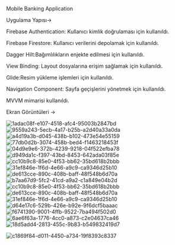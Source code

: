 Mobile Banking Application

Uygulama Yapısı->

Firebase Authentication: Kullanıcı kimlik doğrulaması için kullanıldı.

Firebase Firestore: Kullanıcı verilerini depolamak için kullanıldı.

Dagger Hilt:Bağımlılıkların enjekte edilmesi için kullanıldı.

View Binding: Layout dosyalarına erişim sağlamak için kullanıldı.

Glide:Resim yükleme işlemleri için kullanıldı.

Navigation Component: Sayfa geçişlerini yönetmek için kullanıldı.

MVVM mimarisi kullanıldı.

Ekran Görüntüleri ->

![1adac08f-e107-4518-afc4-95003b2847bd](https://github.com/berfinilik/Mobile-Banking-Application/assets/140311905/89a5b9d7-1ac8-4d45-bd47-dc22a410cda0)
![9559a243-5ecb-4a17-b25b-a2d40a33a0da](https://github.com/berfinilik/Mobile-Banking-Application/assets/140311905/1688a893-ed27-483a-bc87-3a0d189b5d09)
![a4d19a3b-d045-438b-b102-473e54e55159](https://github.com/berfinilik/Mobile-Banking-Application/assets/140311905/30003300-03fa-4919-a158-e4001828b742)
![77db0d2b-3074-458b-bed4-f1463218453f](https://github.com/berfinilik/Mobile-Banking-Application/assets/140311905/88a7dc56-3842-4e1d-a4f9-1e4b1de60c7d)
![04d9e9e6-372b-4239-9218-04f522efba78](https://github.com/berfinilik/Mobile-Banking-Application/assets/140311905/8c5fdf9d-2a05-4e59-94c6-0c5a3a681749)
![d949da1c-f397-43bd-8453-642ada03f85e](https://github.com/berfinilik/Mobile-Banking-Application/assets/140311905/7db04e4f-8eb5-416c-a764-078eff82c7fe)
![cc10b9c8-85e0-4f53-bb62-35bd618b2bbb](https://github.com/berfinilik/Mobile-Banking-Application/assets/140311905/7d852753-2f5d-4b16-b407-a8364d0d303e)
![31ef846e-1f6d-4e66-a9c9-ca9346d25b10](https://github.com/berfinilik/Mobile-Banking-Application/assets/140311905/4168ae59-ff34-423e-962e-077785e2f377)
![de613cce-890c-408b-baff-48f548b6d70a](https://github.com/berfinilik/Mobile-Banking-Application/assets/140311905/b78a60b4-d5b4-4c42-af85-e070026676a8)
![b7aa67d9-5fc2-41cd-a9a2-c1a849e04b2d](https://github.com/berfinilik/Mobile-Banking-Application/assets/140311905/de1f8014-d00f-4158-bdfa-fd25f5cb8082)
![cc10b9c8-85e0-4f53-bb62-35bd618b2bbb](https://github.com/berfinilik/Mobile-Banking-Application/assets/140311905/4831bb73-aba4-4440-a272-0b48f23a7538)
![de613cce-890c-408b-baff-48f548b6d70a](https://github.com/berfinilik/Mobile-Banking-Application/assets/140311905/fddf9d86-f28b-475d-a705-221884be9072)
![31ef846e-1f6d-4e66-a9c9-ca9346d25b10](https://github.com/berfinilik/Mobile-Banking-Application/assets/140311905/cf9ef886-48b8-4c86-9578-140845603258)
![d64e17c6-529b-426e-b92e-9f6dcf5baaac](https://github.com/berfinilik/Mobile-Banking-Application/assets/140311905/a42da08f-6b9c-4883-804d-99afa8b5107c)
![f6741390-9001-4ffb-9522-7ba494f502d0](https://github.com/berfinilik/Mobile-Banking-Application/assets/140311905/75b5ea92-3047-4a63-b51a-73f8e08489b5)
![6ae6f63a-1776-4cc0-a873-c2e04637ca46](https://github.com/berfinilik/Mobile-Banking-Application/assets/140311905/af15e3ad-c028-4493-a037-016d20819a83)
![18d5add4-2813-455c-9b83-b549832419d7](https://github.com/berfinilik/Mobile-Banking-Application/assets/140311905/47e0f383-e3ab-47ae-9a7c-b6424c1ed4bc)

![c1869f84-d011-4450-a734-19f8393c8337](https://github.com/berfinilik/Mobile-Banking-Application/assets/140311905/a97243d5-a04a-4ec6-a6ea-4aa9c36aaf9c)
